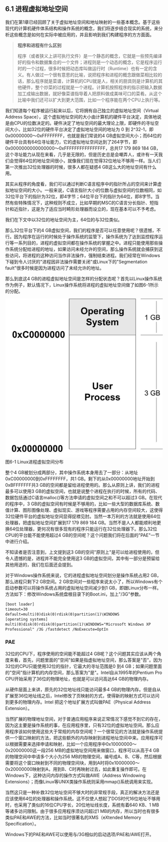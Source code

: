 ## 6.1 进程虚拟地址空间

我们在第1章已经回顾了关于虚拟地址空间和地址映射的一些基本概念。基于这些现代的计算机硬件体系结构和操作系统的概念，我们将逐步结合现实的系统，来分析这些概念是如何在实际中被应用的，并且影响到我们构建程序的方方面面。

> **程序和进程有什么区别**
>
> 程序（或者狭义上讲可执行文件）是一个静态的概念，它就是一些预先编译好的指令和数据集合的一个文件；进程则是一个动态的概念，它是程序运行时的一个过程，很多时候把动态库叫做运行时（Runtime）也有一定的含义。有人做过一个很有意思的比喻，说把程序和进程的概念跟做菜相比较的话，那么程序就是菜谱，计算机的CPU就是人，相关的厨具则是计算机的其他硬件，整个炒菜的过程就是一个进程。计算机按照程序的指示把输入数据加工成输出数据，就好像菜谱指导着人把原料做成美味可口的菜肴。从这个比喻中我们还可以扩大到更大范围，比如一个程序能在两个CPU上执行等。

我们知道每个程序被运行起来以后，它将拥有自己独立的虚拟地址空间（Virtual
Address
Space），这个虚拟地址空间的大小由计算机的硬件平台决定，具体地说是由CPU的位数决定的。硬件决定了地址空间的最大理论上限，即硬件的寻址空间大小，比如32位的硬件平台决定了虚拟地址空间的地址为
0 到 2\^32-1，即0x00000000～0xFFFFFFFF，也就是我们常说的4
GB虚拟空间大小；而64位的硬件平台具有64位寻址能力，它的虚拟地址空间达到了264字节，即0x0000000000000000～0xFFFFFFFFFFFFFFFF，总共17
179 869 184
GB，这个寻址能力从现在来看，几乎是无限的，但是历史总是会嘲弄人，或许有一天我们会觉得64位的地址空间很小，就像我们现在觉得32位地址不够用一样。当人们第一次推出32位处理器的时候，很多人都在疑惑4
GB这么大的地址空间有什么用。

其实从程序的角度看，我们可以通过判断C语言程序中的指针所占的空间来计算虚拟地址空间的大小。一般来说，C语言指针大小的位数与虚拟空间的位数相同，如32位平台下的指针为32位，即4字节；64位平台下的指针为64位，即8字节。当然有些特殊情况下，这种规则不成立，比如早期的MSC的C语言分长指针、短指针和近指针，这是为了适应当时畸形处理器而设立的，现在基本可以不予考虑。

我们在下文中以32位的地址空间为主，64位的与32位类似。

那么32位平台下的4
GB虚拟空间，我们的程序是否可以任意使用呢？很遗憾，不行。因为程序在运行的时候处于操作系统的监管下，操作系统为了达到监控程序运行等一系列目的，进程的虚拟空间都在操作系统的掌握之中。进程只能使用那些操作系统分配给进程的地址，如果访问未经允许的空间，那么操作系统就会捕获到这些访问，将进程的这种访问当作非法操作，强制结束进程。我们经常在Windows下碰到令人讨厌的"进程因非法操作需要关闭"或Linux下的"Segmentation
fault"很多时候是因为进程访问了未经允许的地址。

那么到底这4
GB的进程虚拟地址空间是怎样的分配状态呢？首先以Linux操作系统作为例子，默认情况下，Linux操作系统将进程的虚拟地址空间做了如图6-1所示的分配。

![](../Images/6-1.jpg)\
图6-1 Linux进程虚拟空间分布

整个4
GB被划分成两部分，其中操作系统本身用去了一部分：从地址0xC00000000到0xFFFFFFFF，共1
GB。剩下的从0x00000000地址开始到0xBFFFFFFF共3
GB的空间都是留给进程使用的。那么从原则上讲，我们的进程最多可以使用3
GB的虚拟空间，也就是说整个进程在执行的时候，所有的代码、数据包括通过C语言malloc()等方法申请的虚拟空间之和不可以超过3
GB。在现代的程序中，3
GB的虚拟空间有时候是不够用的，比如一些大型的数据库系统、数值计算、图形图像处理、虚拟现实、游戏等程序需要占用的内存空间较大，这使得32位硬件平台的虚拟地址空间显得捉襟见肘。当然一本万利的方法就是使用64位处理器，把虚拟地址空间扩展到17
179 869 184
GB。当然不是人人都能顺利地更换64位处理器，更何况有很多现有的程序只能运行在32位处理器下。那么32位CPU的平台能不能使用超过4
GB的空间呢？这个问题我们将在后面的"PAE"一节中进行介绍。

不知读者是否注意到，上文提到这3
GB的空间"原则上"是可以给进程使用的，但令人遗憾的是，进程并不能完全使用这3
GB的虚拟空间，其中有一部分是预留给其他用途的，我们在后面还会提到。

对于Windows操作系统来说，它的进程虚拟地址空间划分是操作系统占用2
GB，那么进程只剩下2 GB空间。2
GB空间对一些程序来说太小了，所以Windows有个启动参数可以将操作系统占用的虚拟地址空间减少到1
GB，即跟Linux分布一样。方法如下：修改Windows系统盘根目录下的Boot.ini，加上"/3G"参数。

    [boot loader]
    timeout=30
    default=multi(0)disk(0)rdisk(0)partition(1)\WINDOWS
    [operating systems]
    multi(0)disk(0)rdisk(0)partition(1)\WINDOWS="Microsoft Windows XP Professional" /3G /fastdetect /NoExecute=OptIn

### PAE

32位的CPU下，程序使用的空间能不能超过4
GB呢？这个问题其实应该从两个角度来看，首先，问题里面的"空间"如果是指虚拟地址空间，那么答案是"否"。因为32位的CPU只能使用32位的指针，它最大的寻址范围是0
到4
GB；如果问题里面的"空间"指计算机的内存空间，那么答案为"是"。Intel自从1995年的Pentium
Pro CPU开始采用了36位的物理地址，也就是可以访问高达64 GB的物理内存。

从硬件层面上来讲，原先的32位地址线只能访问最多4
GB的物理内存。但是自从扩展至36位地址线之后，Intel修改了页映射的方式，使得新的映射方式可以访问到更多的物理内存。Intel
把这个地址扩展方式叫做PAE（Physical Address Extension）。

当然扩展的物理地址空间，对于普通应用程序来说正常情况下感觉不到它的存在，因为这主要是操作系统的事，在应用程序里，只有32位的虚拟地址空间。那么应用程序该如何使用这些大于常规的内存空间呢？一个很常见的方法就是操作系统提供一个窗口映射的方法，把这些额外的内存映射到进程地址空间中来。应用程序可以根据需要来选择申请和映射，比如一个应用程序中0x10000000～0x20000000这一段256
MB的虚拟地址空间用来做窗口，程序可以从高于4
GB的物理空间中申请多个大小为256
MB的物理空间，编号成A、B、C等，然后根据需要将这个窗口映射到不同的物理空间块，用到A时将0x10000000～0x20000000映射到A，用到B、C时再映射过去，如此重复操作即可。在Windows下，这种访问内存的操作方式叫做AWE（Address
Windowing
Extensions）；而像Linux等UNIX类操作系统则采用mmap()系统调用来实现。

当然这只是一种补救32位地址空间不够大时的非常规手段，真正的解决方法还是应该使用64位的处理器和操作系统。这不仅使人想起了DOS时代16位地址不够用时，也采用了类似的16位CPU字长，20位地址线长度，系统有着640
KB、1 MB等诸多访问限制。由于很多应用程序须访问超过1
MB的内存，所以当时也有很多类似PAE和AWE的方法，比如当时很著名的XMS（eXtended
Memory Specification）。

Windows下的PAE和AWE可以使用与/3G相似的启动选项/PAE和/AWE打开。
